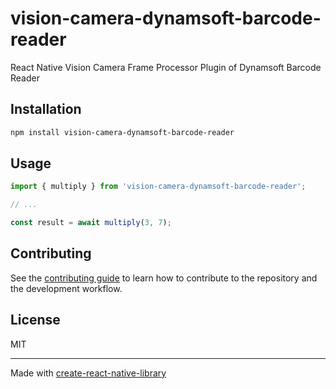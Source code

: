 # vision-camera-dynamsoft-barcode-reader

React Native Vision Camera Frame Processor Plugin of Dynamsoft Barcode Reader

## Installation

```sh
npm install vision-camera-dynamsoft-barcode-reader
```

## Usage

```js
import { multiply } from 'vision-camera-dynamsoft-barcode-reader';

// ...

const result = await multiply(3, 7);
```

## Contributing

See the [contributing guide](CONTRIBUTING.md) to learn how to contribute to the repository and the development workflow.

## License

MIT

---

Made with [create-react-native-library](https://github.com/callstack/react-native-builder-bob)
